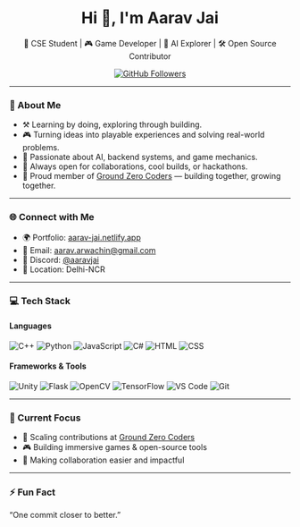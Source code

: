 <p align="center">
  <img assets/banner.png />
</p>
<h1 align="center">Hi 👋, I'm Aarav Jai</h1>

<p align="center">
🧠 CSE Student | 🎮 Game Developer | 🤖 AI Explorer | 🛠️ Open Source Contributor  
</p>

<p align="center">
  <a href="https://github.com/aaravjaii">
    <img src="https://img.shields.io/github/followers/aaravjaii?label=Follow%20Me&style=social" alt="GitHub Followers">
  </a>
</p>

---

### 🌱 About Me

- ⚒️ Learning by doing, exploring through building.
- 🎮 Turning ideas into playable experiences and solving real-world problems.
- 🧠 Passionate about AI, backend systems, and game mechanics.
- 🤝 Always open for collaborations, cool builds, or hackathons.
- 🧭 Proud member of [Ground Zero Coders](https://github.com/Ground-Zero-Coders) — building together, growing together.

---

### 🌐 Connect with Me

- 🌍 Portfolio: [aarav-jai.netlify.app](https://aarav-jai.netlify.app)
- 📧 Email: [aarav.arwachin@gmail.com](mailto:aarav.arwachin@gmail.com)
- 💬 Discord: [@aaravjai](https://discord.com/users/838709087633276938)
- 📍 Location: Delhi-NCR

---

### 💻 Tech Stack

#### Languages
![C++](https://img.shields.io/badge/C++-00599C?style=flat&logo=cplusplus&logoColor=white)
![Python](https://img.shields.io/badge/Python-3776AB?style=flat&logo=python&logoColor=white)
![JavaScript](https://img.shields.io/badge/JavaScript-F7DF1E?style=flat&logo=javascript&logoColor=black)
![C#](https://img.shields.io/badge/C%23-239120?style=flat&logo=c-sharp&logoColor=white)
![HTML](https://img.shields.io/badge/HTML5-E34F26?style=flat&logo=html5&logoColor=white)
![CSS](https://img.shields.io/badge/CSS3-1572B6?style=flat&logo=css3&logoColor=white)

#### Frameworks & Tools
![Unity](https://img.shields.io/badge/Unity-000000?style=flat&logo=unity&logoColor=white)
![Flask](https://img.shields.io/badge/Flask-000000?style=flat&logo=flask&logoColor=white)
![OpenCV](https://img.shields.io/badge/OpenCV-5C3EE8?style=flat&logo=opencv&logoColor=white)
![TensorFlow](https://img.shields.io/badge/TensorFlow-FF6F00?style=flat&logo=tensorflow&logoColor=white)
![VS Code](https://img.shields.io/badge/VS%20Code-007ACC?style=flat&logo=visual-studio-code&logoColor=white)
![Git](https://img.shields.io/badge/Git-F05032?style=flat&logo=git&logoColor=white)

---

### 🏁 Current Focus

- 🚀 Scaling contributions at [Ground Zero Coders](https://github.com/Ground-Zero-Coders)
- 🎮 Building immersive games & open-source tools
- 🤝 Making collaboration easier and impactful

---

### ⚡ Fun Fact

“One commit closer to better.”

